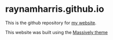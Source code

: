 # raynamharris.github.io

This is the github repository for [my website](https://www.raynaharris.com/).

This website was built using the [Massively theme](https://github.com/iwiedenm/jekyll-theme-massively-src)

